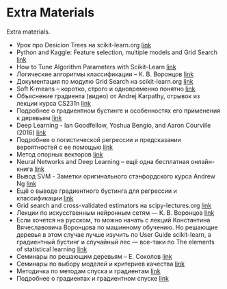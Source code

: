 # Extra Materials

Extra materials.

* Урок про Desicion Trees на scikit-learn.org [link](http://scikit-learn.org/stable/modules/tree.html)
* Python and Kaggle: Feature selection, multiple models and Grid Search [link](http://miguelmalvarez.com/2015/02/23/python-and-kaggle-feature-selection-multiple-models-and-grid-search/)
* How to Tune Algorithm Parameters with Scikit-Learn [link](http://machinelearningmastery.com/how-to-tune-algorithm-parameters-with-scikit-learn/)
* Логические алгоритмы классификации – К. В. Воронцов [link](http://www.machinelearning.ru/wiki/images/9/97/Voron-ML-Logic-slides.pdf)
* Документация по модулю Grid Search на scikit-learn.org [link](http://scikit-learn.org/stable/modules/grid_search.html#grid-search)
* Soft K-means – коротко, строго и одновременно понятно [link](http://cs.gmu.edu/~kosecka/cs803/soft-kmeans.pdf)
* Объяснение градиента (видео) от Andrej Karpathy, отрывок из лекции курса CS231n [link](https://www.youtube.com/watch?v=qlLChbHhbg4&feature=youtu.be&list=PLkt2uSq6rBVctENoVBg1TpCC7OQi31AlC&t=50m16s)
* Подробнее о градиентном бустинге и особенностях его применения к деревьям [link](http://www.machinelearning.ru/wiki/images/7/7e/Sem03_ensembles_2014.pdf)
* Deep Learning - Ian Goodfellow, Yoshua Bengio, and Aaron Courville (2016) [link](http://www.deeplearningbook.org)
* Подробнее о логистической регрессии и предсказании вероятностей с ее помощью [link](https://github.com/esokolov/ml-course-msu/blob/master/ML15/lecture-notes/Sem10_linear.pdf)
* Метод опорных векторов [link](http://statistica.ru/local-portals/data-mining/metod-opornykh-vektorov/)
* Neural Networks and Deep Learning – ещё одна бесплатная онлайн-книга [link](http://neuralnetworksanddeeplearning.com/index.html)
* Вывод SVM - Заметки оригинального стэнфордского курса Andrew Ng [link](http://cs229.stanford.edu/notes/cs229-notes3.pdf)
* Ещё о выводе градиентного бустинга для регрессии и классификации [link](http://www.ccs.neu.edu/home/vip/teach/MLcourse/4_boosting/slides/gradient_boosting.pdf)
* Grid search and cross-validated estimators на scipy-lectures.org [link](http://www.scipy-lectures.org/packages/scikit-learn/#grid-search-and-cross-validated-estimators)
* Лекции по искусственным нейронным сетям — К. В. Воронцов [link](http://www.ccas.ru/voron/download/NeuralNets.pdf)
* Если хочется на русском, то можно начать с лекций Константина Вячеславовича Воронцова по машинному обучению. Но решающие деревья в этом случае лучше изучить по User Guide scikit-learn, а градиентный бустинг и случайный лес — все-таки по The elements of statistical learning [link](http://machinelearning.ru/wiki/index.php?title=Машинное_обучение_%28курс_лекций%2C_К.В.Воронцов%29)
* Семинары по решающим деревьям – Е. Соколов [link](https://github.com/esokolov/ml-course-msu/blob/master/ML15/lecture-notes/Sem04_trees.pdf)
* Семинары по выбору моделей и критериев качества [link](https://github.com/esokolov/ml-course-msu/blob/master/ML15/lecture-notes/Sem05_metrics.pdf)
* Методичка по методам спуска и градиентам [link](http://www.apmath.spbu.ru/ru/staff/grigorieva/mfk.pdf)
* Подробнее о градиентах и градиентном спуске [link](https://github.com/esokolov/ml-course-msu/blob/master/ML15/lecture-notes/Sem07_linear.pdf)